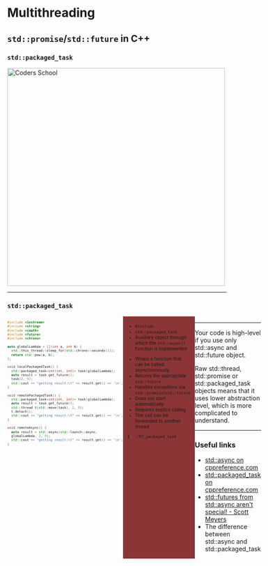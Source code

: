 <!-- .slide: data-background="#111111" -->

# Multithreading

## `std::promise`/`std::future` in C++

### `std::packaged_task`

<a href="https://coders.school">
    <img width="500" data-src="../coders_school_logo.png" alt="Coders School" class="plain">
</a>

___

### `std::packaged_task`

<div style="display: flex;">

<div style="width: 60%; font-size: .63em;">

```c++
#include <iostream>
#include <string>
#include <cmath>
#include <future>
#include <chrono>

auto globalLambda = [](int a, int b) {
  std::this_thread::sleep_for(std::chrono::seconds(1));
  return std::pow(a, b);
};

void localPackagedTask() {
  std::packaged_task<int(int, int)> task(globalLambda);
  auto result = task.get_future();
  task(2, 9);
  std::cout << "getting result:\t" << result.get() << '\n';
}

void remotePachagedTask() {
  std::packaged_task<int(int, int)> task(globalLambda);
  auto result = task.get_future();
  std::thread t(std::move(task), 2, 9);
  t.detach();
  std::cout << "getting result:\t" << result.get() << '\n';
}

void remoteAsync() {
  auto result = std::async(std::launch::async,
  globalLambda, 2, 9);
  std::cout << "getting result:\t" << result.get() << '\n';
}
```
<!-- .element: class="fragment fade-in" -->
</div>

<div style="width: 40%; background-color: #8B3536; padding: 5px 10px; font-size: .75em;">

* <!-- .element: class="fragment fade-in" --> <code>#include <future></code>
* <!-- .element: class="fragment fade-in" --> <code>std::packaged_task</code>
* <!-- .element: class="fragment fade-in" --> Auxiliary object through which the <code>std::async()</code> function is implemented
<!-- Pozwoliłem sobie na próbę usunięcia powtórzenia pomocniczy/pomocy. Oryginalnie podpunkt brzmiał: "Obiekt pomocniczy, przy pomocy którego zaimplementowana..." -->
* <!-- .element: class="fragment fade-in" --> Wraps a function that can be called asynchronously
* <!-- .element: class="fragment fade-in" --> Returns the appropriate <code>std::future<T></code>
* <!-- .element: class="fragment fade-in" --> Handles exceptions via <code>std::promise</code>/<code>std::future</code>
* <!-- .element: class="fragment fade-in" --> Does not start automatically
* <!-- .element: class="fragment fade-in" --> Requires explicit calling
* <!-- .element: class="fragment fade-in" --> The call can be forwarded to another thread

```bash
$> ./07_packaged_task
```
<!-- .element: class="fragment fade-in" style="font-size: .6em" -->
</div> <!-- .element: class="fragment fade-in" -->

<div>

___

Your code is high-level if you use only std::async and std::future object.

Raw std::thread, std::promise or std::packaged_task objects means that it uses lower abstraction level, which is more complicated to understand.

___

### Useful links

* <!-- .element: class="fragment fade-in" --> <a href="https://en.cppreference.com/w/cpp/thread/async">std::async on cppreference.com</a>
* <!-- .element: class="fragment fade-in" --> <a href="https://en.cppreference.com/w/cpp/thread/packaged_task">std::packaged_task on cppreference.com</a>
* <!-- .element: class="fragment fade-in" --> <a href="http://scottmeyers.blogspot.com/2013/03/stdfutures-from-stdasync-arent-special.html">std::futures from std::async aren't special! - Scott Meyers</a>
* <!-- .element: class="fragment fade-in" --> The difference between std::async and std::packaged_task
<!-- Do ostatniego linku trzeba dodać link, tak żeby faktycznie był klikalny. Nie wiem jakie było źródło, bo niestety ale nie ma podanego odnośnika :( -->